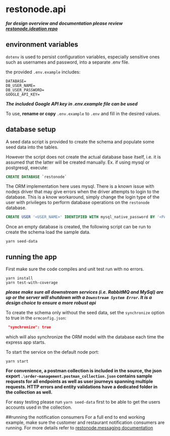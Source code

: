 # restonode.api

***for design overview and documentation please review [restonode.ideation repo](https://github.com/alpha-nu/restonode.ideation)***

## environment variables

`dotenv` is used to persist configuration variables, especially sensitive ones such as usernames and password, into a separate .env file.

the provided `.env.example` includes:

```
DATABASE=
DB_USER_NAME=
DB_USER_PASSWORD=
GOOGLE_API_KEY=
```
***The included Google API key in .env.example file can be used***

To use, **rename or copy** `.env.example` to `.env` and fill in the desired values.

## database setup

A seed data script is provided to create the schema and populate some seed data into the tables. 

However the script does not create the actual database base itself, i.e. it is assumed that the latter will be created manually. Ex. if using mysql or postgresql, execute:

```SQL
CREATE DATABASE `restonode`
```

The ORM implementation here uses mysql. There is a known issue with nodejs driver that may give errors when the driver attempts to login to the database. This is a know workaround, simply change the login type of the user with privileges to perform database operations on the `restonode` database.

```SQL
CREATE USER '<USER_NAME>' IDENTIFIED WITH mysql_native_password BY '<PASSWORD>';
```

Once an empty database is created, the following script can be run to create the schema load the sample data.

```shell
yarn seed-data
```
## running the app
First make sure the code compiles and unit test run with no errors.
```shell
yarn install
yarn test-with-coverage
```

***please make sure all downstream services (i.e. RabbitMQ and MySql) are up or the server will shutdown with a `Downstream System Error`. It is a design choice to ensure a more robust api***

To create the schema only without the seed data, set the `synchronize` option to true in the `ormconfig.json`:
```JSON
 "synchronize": true
```
which will also synchronize the ORM model with the database each time the express app starts.

To start the service on the default node port:
```SHELL
yarn start
```

**For convenience, a postman collection is included in the source, the json export `.\order-management.postman_collection.json` contains sample requests for all endpoints as well as user journeys spanning multiple requests. HTTP errors and entity validations have a dedicated folder in the collection as well.**

For easy testing please run `yarn seed-data` first to be able to get the users accounts used in the collection.

##running the notification consumers
For a full end to end working example, make sure the customer and restaurant notification consumers are running. For more details refer to [restonode.messaging documentation](https://github.com/alpha-nu/restonode.messaging)